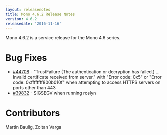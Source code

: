 ```yaml
---
layout: releasenotes
title: Mono 4.6.2 Release Notes
version: 4.6.2
releasedate: '2016-11-16'
---
```


Mono 4.6.2 is a service release for the Mono 4.6 series.

Bug Fixes
=========

* [#44708](https://bugzilla.xamarin.com/show_bug.cgi?id=44708) - "TrustFailure (The authentication or decryption has failed.) ... Invalid certificate received from server." with "Error code: 0x5" or "Error code: 0xffffffff800b010f" when attempting to access HTTPS servers on ports other than 443
* [#39832](https://bugzilla.xamarin.com/show_bug.cgi?id=39832) - SIGSEGV when running roslyn

Contributors
============

Martin Baulig, Zoltan Varga
